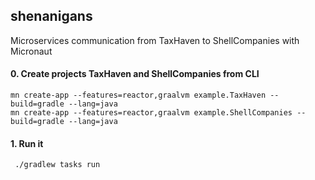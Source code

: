 ## shenanigans
Microservices communication from TaxHaven to ShellCompanies with Micronaut
#### 0. Create projects TaxHaven and ShellCompanies from CLI
```
mn create-app --features=reactor,graalvm example.TaxHaven --build=gradle --lang=java   
mn create-app --features=reactor,graalvm example.ShellCompanies --build=gradle --lang=java   
```
#### 1. Run it
```
 ./gradlew tasks run 
```
